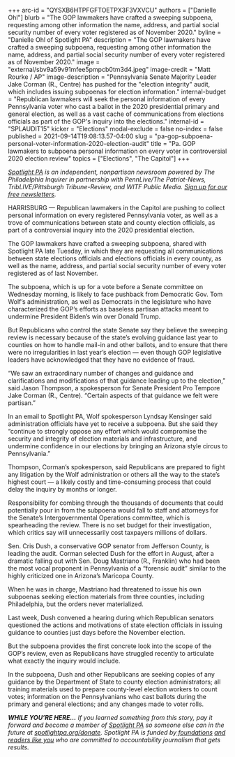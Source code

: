 +++
arc-id = "QYSXB6HTPFGFTOETPX3F3VXVCU"
authors = ["Danielle Ohl"]
blurb = "The GOP lawmakers have crafted a sweeping subpoena, requesting among other information the name, address, and partial social security number of every voter registered as of November 2020."
byline = "Danielle Ohl of Spotlight PA"
description = "The GOP lawmakers have crafted a sweeping subpoena, requesting among other information the name, address, and partial social security number of every voter registered as of November 2020."
image = "external/sbv9a59v91mfee5pmpcb0tm3d4.jpeg"
image-credit = "Matt Rourke / AP"
image-description = "Pennsylvania Senate Majority Leader Jake Corman (R., Centre) has pushed for the \"election integrity\" audit, which includes issuing subpoenas for election information."
internal-budget = "Republican lawmakers will seek the personal information of every Pennsylvania voter who cast a ballot in the 2020 presidential primary and general election, as well as a vast cache of communications from elections officials as part of the GOP's inquiry into the elections."
internal-id = "SPLAUDIT15"
kicker = "Elections"
modal-exclude = false
no-index = false
published = 2021-09-14T19:08:13.57-04:00
slug = "pa-gop-subpoena-personal-voter-information-2020-election-audit"
title = "Pa. GOP lawmakers to subpoena personal information on every voter in controversial 2020 election review"
topics = ["Elections", "The Capitol"]
+++

<a href="https://www.spotlightpa.org/"><i>Spotlight PA</i></a><i> is an independent, nonpartisan newsroom powered by The Philadelphia Inquirer in partnership with PennLive/The Patriot-News, TribLIVE/Pittsburgh Tribune-Review, and WITF Public Media. </i><a href="https://www.spotlightpa.org/newsletters"><i>Sign up for our free newsletters</i></a><i>.</i>

HARRISBURG — Republican lawmakers in the Capitol are pushing to collect personal information on every registered Pennsylvania voter, as well as a trove of communications between state and county election officials, as part of a controversial inquiry into the 2020 presidential election.

The GOP lawmakers have crafted a sweeping subpoena, shared with Spotlight PA late Tuesday, in which they are requesting all communications between state elections officials and elections officials in every county, as well as the name, address, and partial social security number of every voter registered as of last November.

The subpoena, which is up for a vote before a Senate committee on Wednesday morning, is likely to face pushback from Democratic Gov. Tom Wolf’s administration, as well as Democrats in the legislature who have characterized the GOP’s efforts as baseless partisan attacks meant to undermine President Biden’s win over Donald Trump.

<script src="https://www.spotlightpa.org/embed.js" async></script><div data-spl-embed-version="1" data-spl-src="https://www.spotlightpa.org/embeds/newsletter/"></div>

But Republicans who control the state Senate say they believe the sweeping review is necessary because of the state’s evolving guidance last year to counties on how to handle mail-in and other ballots, and to ensure that there were no irregularities in last year’s election — even though GOP legislative leaders have acknowledged that they have no evidence of fraud.

“We saw an extraordinary number of changes and guidance and clarifications and modifications of that guidance leading up to the election,” said Jason Thompson, a spokesperson for Senate President Pro Tempore Jake Corman (R., Centre). “Certain aspects of that guidance we felt were partisan.”

In an email to Spotlight PA, Wolf spokesperson Lyndsay Kensinger said administration officials have yet to receive a subpoena. But she said they “continue to strongly oppose any effort which would compromise the security and integrity of election materials and infrastructure, and undermine confidence in our elections by bringing an Arizona style circus to Pennsylvania.”

Thompson, Corman’s spokesperson, said Republicans are prepared to fight any litigation by the Wolf administration or others all the way to the state’s highest court — a likely costly and time-consuming process that could delay the inquiry by months or longer.

Responsibility for combing through the thousands of documents that could potentially pour in from the subpoena would fall to staff and attorneys for the Senate’s Intergovernmental Operations committee, which is spearheading the review. There is no set budget for their investigation, which critics say will unnecessarily cost taxpayers millions of dollars.

Sen. Cris Dush, a conservative GOP senator from Jefferson County, is leading the audit. Corman selected Dush for the effort in August, after a dramatic falling out with Sen. Doug Mastriano (R., Franklin) who had been the most vocal proponent in Pennsylvania of a “forensic audit” similar to the highly criticized one in Arizona’s Maricopa County.

When he was in charge, Mastriano had threatened to issue his own subpoenas seeking election materials from three counties, including Philadelphia, but the orders never materialized.

Last week, Dush convened a hearing during which Republican senators questioned the actions and motivations of state election officials in issuing guidance to counties just days before the November election.

But the subpoena provides the first concrete look into the scope of the GOP’s review, even as Republicans have struggled recently to articulate what exactly the inquiry would include.

In the subpoena, Dush and other Republicans are seeking copies of any guidance by the Department of State to county election administrators; all training materials used to prepare county-level election workers to count votes; information on the Pennsylvanians who cast ballots during the primary and general elections; and any changes made to voter rolls.

<i><b>WHILE YOU’RE HERE...</b></i><i> If you learned something from this story, pay it forward and become a member of </i><a href="https://www.spotlightpa.org/"><i>Spotlight PA</i></a><i> so someone else can in the future at </i><a href="http://spotlightpa.org/donate"><i>spotlightpa.org/donate</i></a><i>. Spotlight PA is funded by</i><a href="https://www.spotlightpa.org/support"><i> foundations</i></a><i> </i><a href="https://www.spotlightpa.org/support"><i>and readers like you</i></a><i> who are committed to accountability journalism that gets results.</i>
